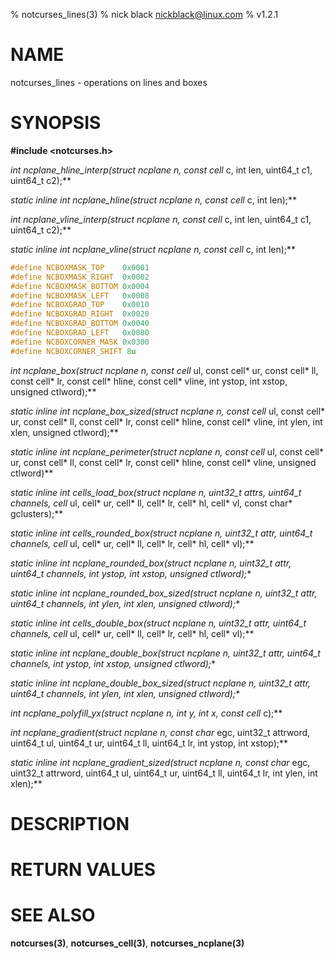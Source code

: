 % notcurses_lines(3)
% nick black <nickblack@linux.com>
% v1.2.1

# NAME

notcurses_lines - operations on lines and boxes

# SYNOPSIS

**#include <notcurses.h>**

**int ncplane_hline_interp(struct ncplane* n, const cell* c, int len, uint64_t c1, uint64_t c2);**

**static inline int ncplane_hline(struct ncplane* n, const cell* c, int len);**

**int ncplane_vline_interp(struct ncplane* n, const cell* c, int len, uint64_t c1, uint64_t c2);**

**static inline int ncplane_vline(struct ncplane* n, const cell* c, int len);**

```c
#define NCBOXMASK_TOP    0x0001
#define NCBOXMASK_RIGHT  0x0002
#define NCBOXMASK_BOTTOM 0x0004
#define NCBOXMASK_LEFT   0x0008
#define NCBOXGRAD_TOP    0x0010
#define NCBOXGRAD_RIGHT  0x0020
#define NCBOXGRAD_BOTTOM 0x0040
#define NCBOXGRAD_LEFT   0x0080
#define NCBOXCORNER_MASK 0x0300
#define NCBOXCORNER_SHIFT 8u
```

**int ncplane_box(struct ncplane* n, const cell* ul, const cell* ur,
                    const cell* ll, const cell* lr, const cell* hline,
                    const cell* vline, int ystop, int xstop,
                    unsigned ctlword);**

**static inline int
ncplane_box_sized(struct ncplane* n, const cell* ul, const cell* ur,
                  const cell* ll, const cell* lr, const cell* hline,
                  const cell* vline, int ylen, int xlen, unsigned ctlword);**

**static inline int ncplane_perimeter(struct ncplane* n, const cell* ul, const cell* ur, const cell* ll, const cell* lr, const cell* hline, const cell* vline, unsigned ctlword)**

**static inline int cells_load_box(struct ncplane* n, uint32_t attrs, uint64_t channels, cell* ul, cell* ur, cell* ll, cell* lr, cell* hl, cell* vl, const char* gclusters);**

**static inline int cells_rounded_box(struct ncplane* n, uint32_t attr, uint64_t channels, cell* ul, cell* ur, cell* ll, cell* lr, cell* hl, cell* vl);**

**static inline int ncplane_rounded_box(struct ncplane* n, uint32_t attr, uint64_t channels, int ystop, int xstop, unsigned ctlword);**

**static inline int ncplane_rounded_box_sized(struct ncplane* n, uint32_t attr, uint64_t channels, int ylen, int xlen, unsigned ctlword);**

**static inline int cells_double_box(struct ncplane* n, uint32_t attr, uint64_t channels, cell* ul, cell* ur, cell* ll, cell* lr, cell* hl, cell* vl);**

**static inline int ncplane_double_box(struct ncplane* n, uint32_t attr, uint64_t channels, int ystop, int xstop, unsigned ctlword);**

**static inline int ncplane_double_box_sized(struct ncplane* n, uint32_t attr, uint64_t channels, int ylen, int xlen, unsigned ctlword);**

**int ncplane_polyfill_yx(struct ncplane* n, int y, int x, const cell* c);**

**int ncplane_gradient(struct ncplane* n, const char* egc, uint32_t attrword, uint64_t ul, uint64_t ur, uint64_t ll, uint64_t lr, int ystop, int xstop);**

**static inline int ncplane_gradient_sized(struct ncplane* n, const char* egc, uint32_t attrword, uint64_t ul, uint64_t ur, uint64_t ll, uint64_t lr, int ylen, int xlen);**

# DESCRIPTION


# RETURN VALUES


# SEE ALSO

**notcurses(3)**,
**notcurses_cell(3)**,
**notcurses_ncplane(3)**

